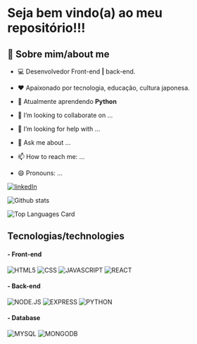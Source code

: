 # Seja bem vindo(a) ao meu repositório!!!
## 📖 Sobre mim/about me

- 💻 Desenvolvedor Front-end **|** back-end.

- ❤️ Apaixonado por tecnologia, educação, cultura japonesa.

- 🌱 Atualmente  aprendendo **Python**
 
- 👯 I’m looking to collaborate on ...
- 🤔 I’m looking for help with ...
- 💬 Ask me about ...
- 📫 How to reach me: ...
- 😄 Pronouns: ...


<a href="https://www.linkedin.com/in/silvalenilsom/" target="_blank">![linkedIn](https://img.shields.io/badge/LinkedIn-0077B5?style=for-the-badge&logo=linkedin&logoColor=white)
</a>

![Github stats](https://github-readme-stats.vercel.app/api?username=silvallenilsom&theme=highcontrast&show_icons=true&count_private=true)

![Top Languages Card](https://github-readme-stats.vercel.app/api/top-langs/?username=silvallenilsom)
## Tecnologias/technologies

#### - Front-end
![HTML5](https://img.shields.io/badge/HTML5-E34F26?style=for-the-badge&logo=html5&logoColor=white)
![CSS](https://img.shields.io/badge/CSS3-1572B6?style=for-the-badge&logo=css3&logoColor=white)
![JAVASCRIPT](https://img.shields.io/badge/JavaScript-323330?style=for-the-badge&logo=javascript&logoColor=F7DF1E)
![REACT](https://img.shields.io/badge/React-20232A?style=for-the-badge&logo=react&logoColor=61DAFB)
#### - Back-end
![NODE.JS](https://img.shields.io/badge/Node.js-43853D?style=for-the-badge&logo=node.js&logoColor=white)
![EXPRESS](https://img.shields.io/badge/Express.js-404D59?style=for-the-badge)
![PYTHON](	https://img.shields.io/badge/Python-14354C?style=for-the-badge&logo=python&logoColor=white)
#### - Database
![MYSQL](	https://img.shields.io/badge/MySQL-00000F?style=for-the-badge&logo=mysql&logoColor=white)
![MONGODB](https://img.shields.io/badge/MongoDB-4EA94B?style=for-the-badge&logo=mongodb&logoColor=white)
<!--
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
**silvallenilsom/silvallenilsom** is a ✨ _special_ ✨ repository because its `README.md` (this file) appears on your GitHub profile.

Here are some ideas to get you started:

- 🔭 I’m currently working on ...

- ⚡ Fun fact: ...
-->
